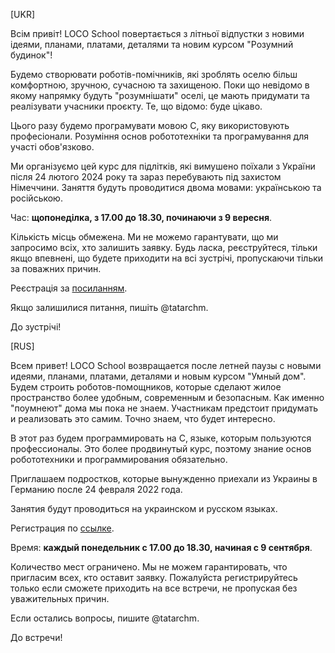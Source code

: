 [UKR]

Всім привіт! LOCO School повертається з літньої відпустки з новими ідеями, планами, платами, деталями та новим курсом "Розумний будинок"!

Будемо створювати роботів-помічників, які зроблять оселю більш комфортною, зручною, сучасною та захищеною. Поки що невідомо в якому напрямку будуть "розумнішати" оселі, це мають придумати та реалізувати учасники проєкту. Те, що відомо: буде цікаво.

Цього разу будемо програмувати мовою C, яку використовують професіонали. Розуміння основ робототехніки та програмування для участі обов'язково.

Ми організуємо цей курс для підлітків, які вимушено поїхали з України після 24 лютого 2024 року та зараз перебувають під захистом Німеччини. Заняття будуть проводитися двома мовами: українською та російською. 

Час: **щопонеділка, з 17.00 до 18.30, починаючи з 9 вересня**.

Кількість місць обмежена. Ми не можемо гарантувати, що ми запросимо всіх, хто залишить заявку. Будь ласка, реєструйтеся, тільки якщо впевнені, що будете приходити на всі зустрічі, пропускаючи тільки за поважних причин. 

Реєстрація за [посиланням](https://docs.google.com/forms/d/1vp1RhWA975FQnQfnh2bY88VtMk2euCYgLnZDJ6s24dE).

Якщо залишилися питання, пишіть @tatarchm. 

До зустрічі!

[RUS]

Всем привет! LOCO School возвращается после летней паузы с новыми идеями, планами, платами, деталями и новым курсом "Умный дом". Будем строить роботов-помощников, которые сделают жилое пространство более удобным, современным и безопасным. Как именно "поумнеют" дома мы пока не знаем. Участникам предстоит придумать и реализовать это самим. Точно знаем, что будет интересно.

В этот раз будем программировать на С, языке, которым пользуются профессионалы. Это более продвинутый курс, поэтому знание основ робототехники и программирования обязательно.

Приглашаем подростков, которые вынужденно приехали из Украины в Германию после 24 февраля 2022 года. 

Занятия будут проводиться на украинском и русском языках. 

Регистрация по [ссылке](https://docs.google.com/forms/d/1vp1RhWA975FQnQfnh2bY88VtMk2euCYgLnZDJ6s24dE).

Время: **каждый понедельник с 17.00 до 18.30, начиная с 9 сентября**.

Количество мест ограничено. Мы не можем гарантировать, что пригласим всех, кто оставит заявку. Пожалуйста регистрируйтесь только если сможете приходить на все встречи, не пропуская без уважительных причин.

Если остались вопросы, пишите @tatarchm. 

До встречи!
